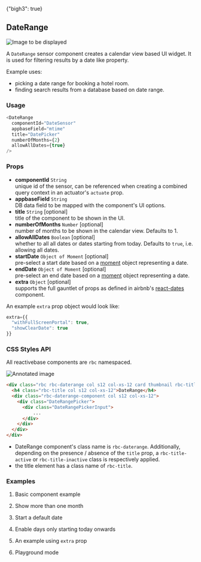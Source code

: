 {"bigh3": true}

## DateRange

![Image to be displayed](https://i.imgur.com/Tl2xXNS.png)

A `DateRange` sensor component creates a calendar view based UI widget. It is used for filtering results by a date like property.

Example uses:
* picking a date range for booking a hotel room.
* finding search results from a database based on date range.

### Usage

```js
<DateRange
  componentId="DateSensor"
  appbaseField="mtime"
  title="DatePicker"
  numberOfMonths={2}
  allowAllDates={true}
/>
```

### Props

- **componentId** `String`  
    unique id of the sensor, can be referenced when creating a combined query context in an actuator's `actuate` prop.  
- **appbaseField** `String`  
    DB data field to be mapped with the component's UI options.
- **title** `String` [optional]  
    title of the component to be shown in the UI.
- **numberOfMonths** `Number` [optional]  
    number of months to be shown in the calendar view. Defaults to 1.
- **allowAllDates** `Boolean` [optional]  
    whether to all all dates or dates starting from today. Defaults to `true`, i.e. allowing all dates.
- **startDate** `Object of Moment` [optional]  
    pre-select a start date based on a [moment](https://github.com/moment/moment/) object representing a date.
- **endDate** `Object of Moment` [optional]  
    pre-select an end date based on a [moment](https://github.com/moment/moment/) object representing a date.
- **extra** `Object` [optional]  
    supports the full gauntlet of props as defined in airbnb's [react-dates](https://github.com/airbnb/react-dates) component.

An example `extra` prop object would look like:

```js
extra={{
  "withFullScreenPortal": true,
  "showClearDate": true
}}
```

### CSS Styles API

All reactivebase components are `rbc` namespaced.

![Annotated image](https://i.imgur.com/tEwBtgX.png)

```html
<div class="rbc rbc-daterange col s12 col-xs-12 card thumbnail rbc-title-active">
  <h4 class="rbc-title col s12 col-xs-12">DateRange</h4>
  <div class="rbc-daterange-component col s12 col-xs-12">
    <div class="DateRangePicker">
      <div class="DateRangePickerInput">
          ...
      </div>
    </div>
  </div>
</div>
```

* DateRange component's class name is `rbc-daterange`. Additionally, depending on the presence / absence of the `title` prop, a `rbc-title-active` or `rbc-title-inactive` class is respectively applied.
* the title element has a class name of `rbc-title`.

### Examples

1. Basic component example

2. Show more than one month

3. Start a default date

4. Enable days only starting today onwards

5. An example using `extra` prop

6. Playground mode
